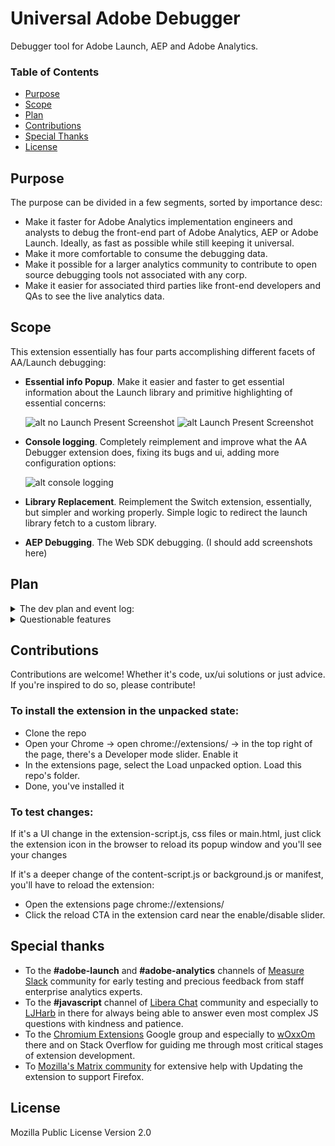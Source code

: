 # Universal Adobe Debugger
Debugger tool for Adobe Launch, AEP and Adobe Analytics.

### Table of Contents
* [Purpose](https://github.com/cthae/Adobe-Launch-Debugger/blob/main/README.md#purpose)
* [Scope](https://github.com/cthae/Adobe-Launch-Debugger/blob/main/README.md#scope)
* [Plan](https://github.com/cthae/Adobe-Launch-Debugger/blob/main/README.md#plan)
* [Contributions](https://github.com/cthae/Adobe-Launch-Debugger/blob/main/README.md#contributions)
* [Special Thanks](https://github.com/cthae/Adobe-Launch-Debugger/blob/main/README.md#special-thanks)
* [License](https://github.com/cthae/Adobe-Launch-Debugger/blob/main/README.md#license)

## Purpose
The purpose can be divided in a few segments, sorted by importance desc:
* Make it faster for Adobe Analytics implementation engineers and analysts to debug the front-end part of Adobe Analytics, AEP or Adobe Launch. Ideally, as fast as possible while still keeping it universal.
* Make it more comfortable to consume the debugging data.
* Make it possible for a larger analytics community to contribute to open source debugging tools not associated with any corp.
* Make it easier for associated third parties like front-end developers and QAs to see the live analytics data.

## Scope
This extension essentially has four parts accomplishing different facets of AA/Launch debugging:
* **Essential info Popup**. Make it easier and faster to get essential information about the Launch library and primitive highlighting of essential concerns:
  
  ![alt no Launch Present Screenshot](https://i.imgur.com/BoKaWwG.jpg) ![alt Launch Present Screenshot](https://i.imgur.com/ICeZjLw.jpg)
  
* **Console logging**. Completely reimplement and improve what the AA Debugger extension does, fixing its bugs and ui, adding more configuration options:

  ![alt console logging](https://github.com/cthae/Adobe-Launch-Debugger/assets/55302327/cfcc48e0-81c0-4346-bb66-1372bd9f0bb6)

* **Library Replacement**. Reimplement the Switch extension, essentially, but simpler and working properly. Simple logic to redirect the launch library fetch to a custom library.

* **AEP Debugging**. The Web SDK debugging. (I should add screenshots here)

## Plan
<details>

  <summary>The dev plan and event log:</summary>

* [ ] Create an infrastructure around the codebase of the extension, introduce unit tests, look into CI.
* [x] Release v1.20 both to Chrome and FF.
* [x] Add onInstalled/onStartup callbacks to set the default set of settings specifically for those who don't open the popup after installation.
* [x] Support for Mozilla FF. Same extension. Cross-browsers. Seems like mostly only background will have to be reimplemented, but many APIs may be off. We'll see.
* [x] Release v1.10
* [x] Appmeasurement: Prettify the product string printing.
* [x] Appmeasurement: Add transaction id in the product string prettifier.
* [x] Implement Launch UI improvements POC:
  * [x] Launch UI: Add the red indicator whenever a lib is not selected.
  * [x] Launch UI: Add a hint about how to change the Launch UI via Chrome flags.
* [x] Add an option to print general alloy config in the snippets tab. Make sure it does so for all Alloy instances.
* [x] Release v1.09.50
* [x] Rename the content-script.js to something more interesting. It's visible in the console and can be filtered by.
* [x] Web SDK: Further improve the custom logging, allowing shorthands: p12/c12/v12/e12/l2.
* [x] Apply all the shorthanded custom logging to Appmeasurement logging too.
* [x] Release v1.09.1 To the webstore only.
* [x] Fix a bug in custom logging, in event shortcuts for the data.__adobe.analytics usecases.
* [x] Fix a bug in custom logging, in prop shortcuts for the data.__adobe.analytics usecases.
* [x] Release v1.09.
* [x] Web SDK: Expose the event type in the logging header.
* [x] Web SDK: Improve the custom logger to also check the data.__adobe.analytics object when using shortcuts.
* [x] Web SDK: Make it easier for non-technical people to use the custom logging: don't require them to specify the full path to evars, props or events for xdm payloads. If users ask for evars and it's an xdm event, just add the correct path to it.
* [x] Reimplement page load time to something like performance.getEntriesByType("navigation")[0]?.duration 
* [x] Release v1.08.  
* [x] Web SDK: On errors, in custom logs, add an indication that the request resulted in an error. This is for people who use filters in the console like pros. Thanks Arun for noticing.
* [x] Web SDK: MVP tracking the navigator.sendBeacon() ping network requests. No access to their payloads, however, because the Chrome devteam neglects fixing related bugs.
* [x] Delete requests from the map on other callbacks too to avoid misreporting calls as such that didn't receive the server response.
* [x] v1.07.1: increase the timeout limit from 1 to 2 seconds.
* [x] Release v1.07.  
* [x] Print the extension version, getting it from the manifest.
* [x] UX improvements, CSS fixes. 
* [x] Add a bug submission button in info.
* [x] Web SDK: Add an option to log all fields there are, giving the user the raw object.
* [x] Add a callback and error logging for "cancelled" requests. That's when the browser cancels the request. And a few other types of requests. Thanks to Arun for the suggestion.
* [x] Web SDK: Apply the error logging logic to Web SDK tracking too
* [x] Small popup UI improvements.
* [x] Release v1.06 (Byanka's Web SDK improvements update)
* [x] Web SDK: Reinforce the custom logging field, allow people to use the xdm. reference in the list of params.
* [x] Web SDK: Add logging for the data.__adobe object. Off by default in settings.
* [x] Web SDK: Improve the logging for non-object fields.
* [x] Web SDK: Add a setting to remove the essentially useless xdm fields that are rarely useful to look at. On by default.
* [x] Web SDK: Change the default logging a bit to maybe try and expand the analytics object automatically. 
* [x] Web SDK: Refactor logging. Make it less confusing. No more nested groups. 
* [x] Web SDK: Improve the tracking of network errors when edge network requests fail.
* [x] Web SDK: Surface the Edge config ids for every request, make them visible just like AA Report Suites. To ease the debugging of multi-destinational tracking. First 5 characters should suffice.
* [x] Web SDK: Improve autodebugging: indicate when linkClicks will be treated as pageviews in AA due to the web fields set.
* [x] Replace the counter of PVs and links with AA calls and WebSDK calls
* [x] Release v1.05.
* [x] Small reporting improvements.
* [x] Allow the underscore in the field names.
* [x] QOL Improvements for the custom web SDK logging.
* [x] Release v1.04.
* [x] Configure selective logging for the web SDK.
* [x] Release v1.03.
* [x] Add a line to indicate the end of the main logging group for easier reading.
* [x] Fix a bug in the new custom logging code.
* [x] CSS improvements of the extension popup. Thanks Chip!
* [x] Release v1.02.
* [x] Small cosmetic improvements.
* [x] Improve _satellite.setDebug(0) to work immediately rather than after a page reload.
* [x] Allow the user to set their own variables to be included in the header of the logging. Thanks Arun T for suggesting.
* [x] Release v1.01.
* [x] A bit more ui improvements.
* [x] The "Other" reporting section is now collapsed by default due to the number of not-so-useful new dimensions added there.
* [x] Add reporting for s.zip, currency code, org id (mcorgid) and visitor id (mid).
* [x] Merchandising variables logging improvements (", " delimiter instead of the pipe "|").
* [x] Add a feature to highlight merch events that aren't present in s.events. Why would Adobe do this? Feels like a bug.
* [x] Code refactory in the popup scripts.
* [x] Release v1.00.
* [x] Raccooning!
* [x] Release v0.99.
* [x] Update extension store/repo screenshots.
* [x] Slight UI adjustments.
* [x] setDebug made more reliable.
* [x] Web SDK/AEP MVP logging implementation.
* [x] OT - Allow All and Deny All buttons.
* [x] Release v0.98.
* [x] Context data logging: https://experienceleague.adobe.com/docs/analytics/implementation/vars/page-vars/contextdata.html?lang=en Thanks to chip for suggesting it!
* [x] Also detect /satelliteLib- libraries besides /launch-
* [x] Release v0.97.
* [x] setDebug reimplementation. Now it works better.
* [x] Release v0.96.
* [x] Add useful snippets to the extension. Basically window.onbeforeunload = ()=>false and one trust stuff maybe.
* [x] Better date formatting.
* [x] Deletion of all redirection rules must delete both dynamic and sync rules.
* [x] Implement _satellite.setDebug() polling logic for when the lib is not loaded when the extension tries to set it.
* [x] Release v0.95.
* [x] Deal properly with empty dataLayers found. (the extension throws)
* [x] Instead of reporting into an active tab, report into the one the listeners are deployed to.
* [x] Add an option for redirects to be session-based. By default.
* [x] Make sure redirects logic is synced and enabled automatically when user uses a different browser with the same account and extension sync is on.
* [x] Add a button to delete all redirects.
* [x] Implement the actual library switching logic (redirects)
* [x] Add an option to quickly kill current page's redirection from the Settings tab.
* [x] Less bold text in ui.
* [x] SetDebug's default state is not taken into account.
* [x] Redirections management tab and logic.
* [x] Redirections settings/error reporting logic.
* [x] Simplest Launch library detection logic (from DOM only, whatever has \/launch-.*8\.js) (MVP)
* [x] Formatting improvements in Settings.
* [x] Release the v0.90
* [X] Implement logging for failed server calls. Maybe an SSL error is a good one to simulate.
* [x] A pageview is misfiring on adobe launch site. When there's no page/link name in a call, make it clear. 
* [x] Empty product fields are reported as Undefined when they're not defined. Replace it with a less generic message or just an empty string to avoid confusion for when "undefined" is the actual value of it
* [x] When last event in DL found, clicking on the its cell will neatly print it to the console.
* [x] When DL found, clicking on the DL cell will neatly print it to the console.
* [x] Release the v0.88
* [x] Implement server call counting in logging
* [x] Add logging for the Site Section near the PV info
* [x] Wrong DL is checked sometimes for the last event info (GTM's DL instead of DM)
* [x] Initial release to the Chrome web store v0.87 - first release: https://chromewebstore.google.com/detail/adobe-launch-debugger/ehadnibhemgjphdjgkallndphbghlpkn
* [x] Get some help from designers on the favicon, popup ui and logging
* [x] Deploy a test launch property with AA tracking for advanced testing
* [x] Add settings to change the default behavior of the main console log to be collapsed
* [x] Add a settings and info tabs to the popup
* [x] Adjust colors in the console logging to work well in the light console
* [x] Finish the Product string parsing and reporting
* [x] Finish the Hierarchies parsing and logging
* [x] Add logic to parse POST b/ss requests too

</details>

<details>

  <summary>Questionable features</summary>

* [ ] Consider integrating with devtools to better monitor all network tab activity. https://chromedevtools.github.io/devtools-protocol/tot/Network/#method-enable
* [ ] Consider adding support for other consent management systems, mostly TrustArc and Adobe's Evidon. I would love to, but they lack documentation. Maybe next time I have to work with them.
* [ ] Web SDK: Make an option to exclude Target Web Sdk calls when they don't land in Anaytics. Have them excluded by default. I'm not sure they don't land in AA. I think they do. Will skip this one until I run into it.
* [ ] Hesitant: Find an elegant way to inject a library rather than replace it. Should probably be one/domain. To avoid doing it globally. Maybe not... It's so rare that we would need it, just use Overrides for ad-hoc injections?
* [ ] Hesitant: Web SDK: Allow for custom Edge base path. It's /ee/ by default, but it can be customized, in which case the extension won't catch the network requests. (who uses a custom Edge base path?)
* [ ] Hesitant: Web SDK: Add a setting to limit the number of characters for the config id logging in the websdk tracking. 4 characters by default.

</details>

## Contributions
Contributions are welcome! Whether it's code, ux/ui solutions or just advice. If you're inspired to do so, please contribute!

### To install the extension in the unpacked state:
* Clone the repo
* Open your Chrome -> open chrome://extensions/ -> in the top right of the page, there's a Developer mode slider. Enable it
* In the extensions page, select the Load unpacked option. Load this repo's folder.
* Done, you've installed it

### To test changes:
If it's a UI change in the extension-script.js, css files or main.html, just click the extension icon in the browser to reload its popup window and you'll see your changes

If it's a deeper change of the content-script.js or background.js or manifest, you'll have to reload the extension:
* Open the extensions page chrome://extensions/
* Click the reload CTA in the extension card near the enable/disable slider.

## Special thanks
* To the **#adobe-launch** and **#adobe-analytics** channels of [Measure Slack](https://www.measure.chat/) community for early testing and precious feedback from staff enterprise analytics experts.
* To the **#javascript** channel of [Libera Chat](https://libera.chat/) community and especially to [LJHarb](https://github.com/ljharb) in there for always being able to answer even most complex JS questions with kindness and patience.
* To the [Chromium Extensions](https://groups.google.com/a/chromium.org/g/chromium-extensions) Google group and especially to [wOxxOm](https://stackoverflow.com/users/3959875/woxxom) there and on Stack Overflow for guiding me through most critical stages of extension development.
* To [Mozilla's Matrix community](https://wiki.mozilla.org/Add-ons/Community/) for extensive help with Updating the extension to support Firefox. 

## License
Mozilla Public License Version 2.0
